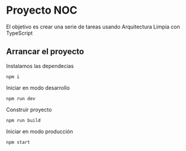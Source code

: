 # Proyecto NOC

El objetivo es crear una serie de tareas usando Arquitectura Limpia con TypeScript

## Arrancar el proyecto

Instalamos las dependecias
```shell
npm i
```

Iniciar en modo desarrollo
```shell
npm run dev
```

Construir proyecto
```shell
npm run build
```

Iniciar en modo producción
```shell
npm start
```